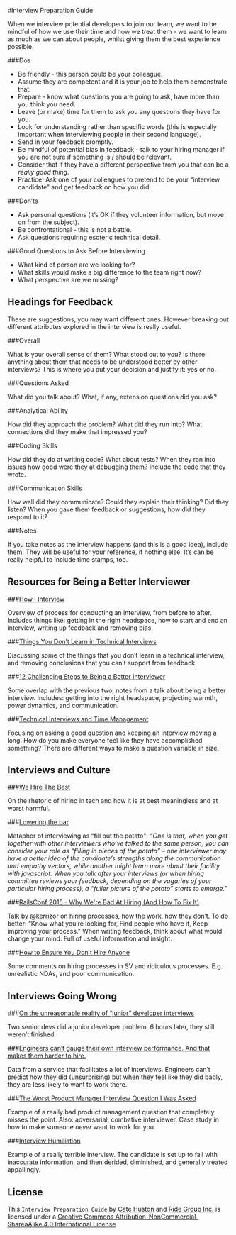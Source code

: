 #Interview Preparation Guide

When we interview potential developers to join our team, we want to be mindful of how we use their time and how we treat them - we want to learn as much as we can about people, whilst giving them the best experience possible.

###Dos

- Be friendly - this person could be your colleague.
- Assume they are competent and it is your job to help them demonstrate that.
- Prepare - know what questions you are going to ask, have more than you think you need.
- Leave (or make) time for them to ask you any questions they have for you.
- Look for understanding rather than specific words (this is especially important when interviewing people in their second language).
- Send in your feedback promptly.
- Be mindful of potential bias in feedback - talk to your hiring manager if you are not sure if something is / should be relevant.
- Consider that if they have a different perspective from you that can be a *really good thing*.
- Practice! Ask one of your colleagues to pretend to be your “interview candidate” and get feedback on how you did.


###Don’ts

- Ask personal questions (it’s OK if they volunteer information, but move on from the subject).
- Be confrontational - this is not a battle.
- Ask questions requiring esoteric technical detail.


###Good Questions to Ask Before Interviewing

- What kind of person are we looking for?
- What skills would make a big difference to the team right now?
- What perspective are we missing?



## Headings for Feedback

These are suggestions, you may want different ones. However breaking out different attributes explored in the interview is really useful.

###Overall

What is your overall sense of them? What stood out to you? Is there anything about them that needs to be understood better by other interviews? This is where you put your decision and justify it: yes or no.

###Questions Asked

What did you talk about? What, if any, extension questions did you ask?

###Analytical Ability

How did they approach the problem? What did they run into? What connections did they make that impressed you?

###Coding Skills

How did they do at writing code? What about tests? When they ran into issues how good were they at debugging them? Include the code that they wrote.

###Communication Skills

How well did they communicate? Could they explain their thinking? Did they listen? When you gave them feedback or suggestions, how did they respond to it?

###Notes

If you take notes as the interview happens (and this is a good idea), include them. They will be useful for your reference, if nothing else. It’s can be really helpful to include time stamps, too.


## Resources for Being a Better Interviewer

###[How I Interview](http://www.catehuston.com/blog/2015/04/01/how-i-interview/)

Overview of process for conducting an interview, from before to after. Includes things like: getting in the right headspace, how to start and end an interview, writing up feedback and removing bias.

###[Things You Don’t Learn in Technical Interviews](http://www.catehuston.com/blog/2015/07/15/things-you-dont-learn-in-technical-interviews/)

Discussing some of the things that you don’t learn in a technical interview, and removing conclusions that you can’t support from feedback.

###[12 Challenging Steps to Being a Better Interviewer](http://www.catehuston.com/blog/2015/10/07/12-challenging-steps-to-being-a-better-interviewer/)

Some overlap with the previous two, notes from a talk about being a better interview. Includes: getting into the right headspace, projecting warmth, power dynamics, and communication.

###[Technical Interviews and Time Management](http://www.catehuston.com/blog/2015/12/02/technical-interview-questions-and-time-management/)

Focusing on asking a good question and keeping an interview moving a long. How do you make everyone feel like they have accomplished something? There are different ways to make a question variable in size.


## Interviews and Culture

###[We Hire The Best](https://modelviewculture.com/pieces/we-hire-the-best)

On the rhetoric of hiring in tech and how it is at best meaningless and at worst harmful.

###[Lowering the bar](http://www.moishelettvin.com/2015/12/16/lowering-the-bar/)

Metaphor of interviewing as “fill out the potato": *“One is that, when you get together with other interviewers who’ve talked to the same person, you can consider your role as “filling in pieces of the potato” – one interviewer may have a better idea of the candidate’s strengths along the communication and empathy vectors, while another might learn more about their facility with javascript. When you talk after your interviews (or when hiring committee reviews your feedback, depending on the vagaries of your particular hiring process), a “fuller picture of the potato” starts to emerge.”*

###[RailsConf 2015 - Why We're Bad At Hiring (And How To Fix It)](https://www.youtube.com/watch?v=vef_ARdnqWY)

Talk by [@kerrizor](https://twitter.com/kerrizor) on hiring processes, how the work, how they don’t. To do better: “Know what you’re looking for, Find people who have it, Keep improving your process.” When writing feedback, think about what would change your mind. Full of useful information and insight.

###[How to Ensure You Don’t Hire Anyone](https://medium.com/@morgane/how-to-not-impress-me-during-the-interview-process-b2b99f30298b#.c9xz1y4jh)

Some comments on hiring processes in SV and ridiculous processes. E.g. unrealistic NDAs, and poor communication.


## Interviews Going Wrong

###[On the unreasonable reality of “junior” developer interviews](https://samphippen.com/on-the-unreasonable-reality-of-junior-developer-interviews/)

Two senior devs did a junior developer problem. 6 hours later, they still weren’t finished.

###[Engineers can’t gauge their own interview performance. And that makes them harder to hire.](http://blog.interviewing.io/people-cant-gauge-their-own-interview-performance-and-that-makes-them-harder-to-hire/)

Data from a service that facilitates a lot of interviews. Engineers can’t predict how they did (unsurprising) but when they feel like they did badly, they are less likely to want to work there.

###[The Worst Product Manager Interview Question I Was Asked](https://medium.com/startup-study-group/the-worst-product-manager-interview-question-i-have-ever-been-asked-678f85260fbd#.xuse84hax)

Example of a really bad product management question that completely misses the point. Also: adversarial, combative interviewer. Case study in how to make someone *never* want to work for you.

###[Interview Humiliation](http://deliberate-software.com/on-defeat/)

Example of a really terrible interview. The candidate is set up to fail with inaccurate information, and then derided, diminished, and generally treated appallingly.


## License
This `Interview Preparation Guide` by [Cate Huston](https://twitter.com/catehstn) and [Ride Group Inc.](http://github.com/ride) is licensed under a [Creative Commons Attribution-NonCommercial-ShareaAlike 4.0 International License](http://creativecommons.org/licenses/by-nc-sa/4.0/)
